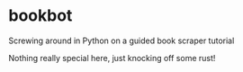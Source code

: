 # bookbot
Screwing around in Python on a guided book scraper tutorial

Nothing really special here, just knocking off some rust!